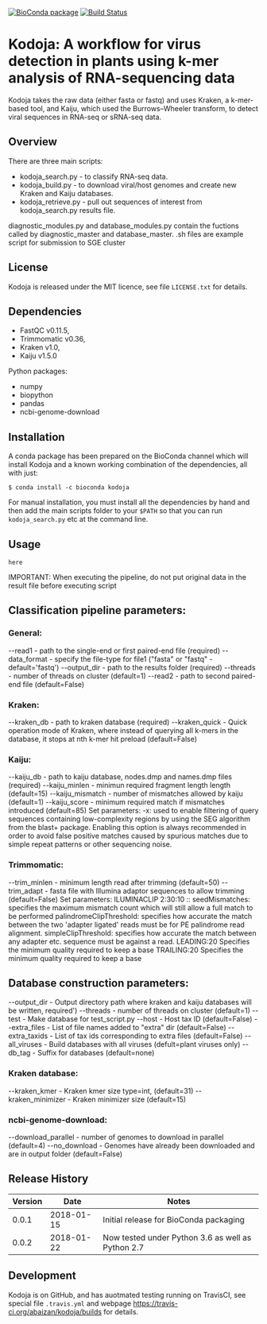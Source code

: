 [![BioConda package](https://img.shields.io/conda/vn/bioconda/kodoja.svg)](https://anaconda.org/bioconda/kodoja)
[![Build Status](https://travis-ci.org/abaizan/kodoja.svg?branch=master)](https://travis-ci.org/abaizan/kodoja)

# Kodoja: A workflow for virus detection in plants using k-mer analysis of RNA-sequencing data

Kodoja takes the raw data (either fasta or fastq) and uses Kraken, a k-mer-based tool,
and Kaiju, which used the Burrows–Wheeler transform, to detect viral sequences in RNA-seq or sRNA-seq data.

## Overview
There are three main scripts:

* kodoja_search.py - to classify RNA-seq data.
* kodoja_build.py - to download viral/host genomes and create new Kraken and Kaiju databases.
* kodoja_retrieve.py - pull out sequences of interest from kodoja_search.py results file.

diagnostic_modules.py and database_modules.py contain the fuctions called by diagnostic_master and database_master.
.sh files are example script for submission to SGE cluster

## License

Kodoja is released under the MIT licence, see file ``LICENSE.txt`` for details.

## Dependencies

* FastQC v0.11.5,
* Trimmomatic v0.36,
* Kraken v1.0,
* Kaiju v1.5.0

Python packages:
* numpy
* biopython
* pandas
* ncbi-genome-download

## Installation

A conda package has been prepared on the BioConda channel which will install Kodoja and a known
working combination of the dependencies, all with just:

```
$ conda install -c bioconda kodoja
```

For manual installation, you must install all the dependencies by hand and then add the main
scripts folder to your ``$PATH`` so that you can run ``kodoja_search.py`` etc at the command
line.

## Usage
```
here
```

IMPORTANT: When executing the pipeline, do not put original data in the result
file before executing script


## Classification pipeline parameters:
### General:
--read1 - path to the single-end or first paired-end file (required)
--data_format - specify the file-type for file1 ("fasta" or "fastq" - default='fastq')
--output_dir - path to the results folder (required)
--threads - number of threads on cluster (default=1)
--read2 - path to second paired-end file (default=False)

### Kraken:
--kraken_db - path to kraken database (required)
--kraken_quick - Quick operation mode of Kraken, where instead of querying all k-mers in the
                    database, it stops at nth k-mer hit preload (default=False)
### Kaiju:
--kaiju_db - path to kaiju database, nodes.dmp and names.dmp files (required)
--kaiju_minlen - minimun required fragment length length (default=15)
--kaiju_mismatch - number of mismatches allowed by kaiju (default=1)
--kaiju_score - minimum required match if mismatches introduced (default=85)
Set parameters:
-x: used to enable filtering of query sequences
    containing low-complexity regions by using the SEG algorithm from the blast+
    package. Enabling this option is always recommended in order to avoid false
    positive matches caused by spurious matches due to simple repeat patterns or
    other sequencing noise.

### Trimmomatic:
--trim_minlen - minimum length read after trimming (default=50)
--trim_adapt - fasta file with Illumina adaptor sequences to allow trimming (default=False)
Set parameters:
ILUMINACLIP 2:30:10 <seed mismatches>:<palindrome threshold>:<simple clip threshold>
     seedMismatches: specifies the maximum mismatch count which will still allow a full match to be performed
     palindromeClipThreshold: specifies how accurate the match between the two 'adapter ligated'
        reads must be for PE palindrome read alignment.
        simpleClipThreshold: specifies how accurate the match between
	any adapter etc. sequence must be against a read.
LEADING:20 Specifies the minimum quality required to keep a base
TRAILING:20 Specifies the minimum quality required to keep a base

## Database construction parameters:
--output_dir - Output directory path where kraken and kaiju databases will be written, required')
--threads - number of threads on cluster (default=1)
--test - Make database for test_script.py
--host - Host tax ID (default=False)
--extra_files - List of file names added to "extra" dir (default=False)
--extra_taxids - List of tax ids corresponding to extra files (default=False)
--all_viruses - Build databases with all viruses (defult=plant viruses only)
--db_tag - Suffix for databases (default=none)

### Kraken database:
--kraken_kmer - Kraken kmer size type=int, (default=31)
--kraken_minimizer - Kraken minimizer size (default=15)

### ncbi-genome-download:
--download_parallel - number of genomes to download in parallel (default=4)
--no_download - Genomes have already been downloaded and are in output folder (default=False)


## Release History

| Version | Date       | Notes                                               |
| ------- | ---------- | --------------------------------------------------- |
| 0.0.1   | 2018-01-15 | Initial release for BioConda packaging              |
| 0.0.2   | 2018-01-22 | Now tested under Python 3.6 as well as Python 2.7   |

## Development

Kodoja is on GitHub, and has auotmated testing running on TravisCI, see special
file ``.travis.yml`` and webpage https://travis-ci.org/abaizan/kodoja/builds
for details.
